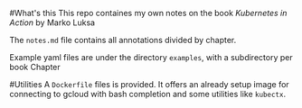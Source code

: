 #What's this
This repo containes my own notes on the book _Kubernetes in Action_ by Marko Luksa

The `notes.md` file contains all annotations divided by chapter.

Example yaml files are under the directory `examples`, with a subdirectory per book Chapter

#Utilities
A `Dockerfile` files is provided. It offers an already setup image for connecting to gcloud with bash completion and some utilities like `kubectx`.